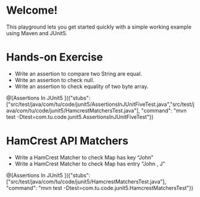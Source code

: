 # Welcome!
This playground lets you get started quickly with a simple working example using Maven and JUnit5. 
# Hands-on Exercise 
+ Write an assertion to compare two String are equal.
+ Write an assertion to check null.
+ Write an assertion to check equality of two byte array.

@[Assertions In JUnit5 ]({"stubs": ["src/test/java/com/tu/code/junit5/AssertionsInJUnitFiveTest.java","src/test/java/com/tu/code/junit5/HamcrestMatchersTest.java"], "command": "mvn test -Dtest=com.tu.code.junit5.AssertionsInJUnitFiveTest"})

# HamCrest API Matchers
+ Write a HamCrest Matcher to check Map has key “John”
+ Write a HamCrest Matcher to check Map has entry “John ,  J”

@[Assertions In JUnit5 ]({"stubs": ["src/test/java/com/tu/code/junit5/HamcrestMatchersTest.java"], "command": "mvn test -Dtest=com.tu.code.junit5.HamcrestMatchersTest"})

